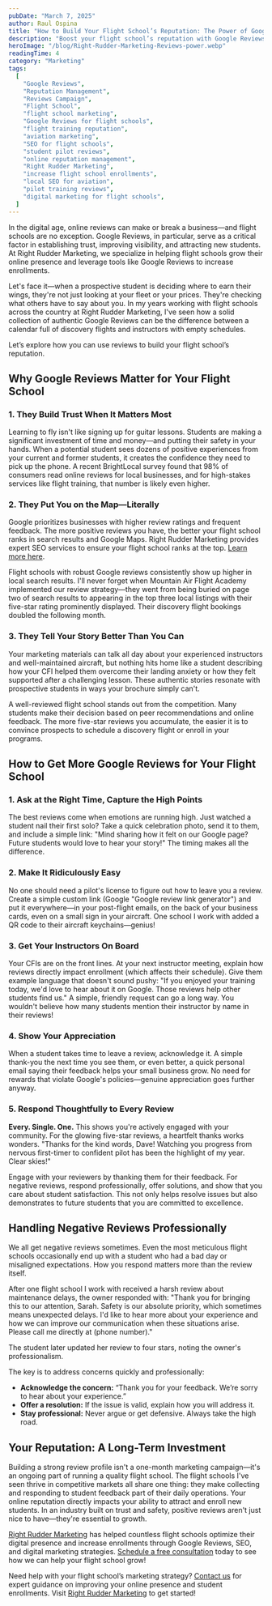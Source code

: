 ```yaml
---
pubDate: "March 7, 2025"
author: Raul Ospina
title: "How to Build Your Flight School’s Reputation: The Power of Google Reviews"
description: "Boost your flight school’s reputation with Google Reviews! Learn how to increase credibility, improve local SEO, and attract more students with expert tips from Right Rudder Marketing."
heroImage: "/blog/Right-Rudder-Marketing-Reviews-power.webp"
readingTime: 4
category: "Marketing"
tags:
  [
    "Google Reviews",
    "Reputation Management",
    "Reviews Campaign",
    "Flight School",
    "flight school marketing",
    "Google Reviews for flight schools",
    "flight training reputation",
    "aviation marketing",
    "SEO for flight schools",
    "student pilot reviews",
    "online reputation management",
    "Right Rudder Marketing",
    "increase flight school enrollments",
    "local SEO for aviation",
    "pilot training reviews",
    "digital marketing for flight schools",
  ]
---
```


In the digital age, online reviews can make or break a business—and flight schools are no exception. Google Reviews, in particular, serve as a critical factor in establishing trust, improving visibility, and attracting new students. At Right Rudder Marketing, we specialize in helping flight schools grow their online presence and leverage tools like Google Reviews to increase enrollments.

Let's face it—when a prospective student is deciding where to earn their wings, they're not just looking at your fleet or your prices. They're checking what others have to say about you. In my years working with flight schools across the country at Right Rudder Marketing, I've seen how a solid collection of authentic Google Reviews can be the difference between a calendar full of discovery flights and instructors with empty schedules.

Let’s explore how you can use reviews to build your flight school’s reputation.

## Why Google Reviews Matter for Your Flight School

### 1. They Build Trust When It Matters Most

Learning to fly isn't like signing up for guitar lessons. Students are making a significant investment of time and money—and putting their safety in your hands. When a potential student sees dozens of positive experiences from your current and former students, it creates the confidence they need to pick up the phone. A recent BrightLocal survey found that 98% of consumers read online reviews for local businesses, and for high-stakes services like flight training, that number is likely even higher.

### 2. They Put You on the Map—Literally

Google prioritizes businesses with higher review ratings and frequent feedback. The more positive reviews you have, the better your flight school ranks in search results and Google Maps. Right Rudder Marketing provides expert SEO services to ensure your flight school ranks at the top. [Learn more here](/flight-school-seo).

Flight schools with robust Google reviews consistently show up higher in local search results. I'll never forget when Mountain Air Flight Academy implemented our review strategy—they went from being buried on page two of search results to appearing in the top three local listings with their five-star rating prominently displayed. Their discovery flight bookings doubled the following month.

### 3. They Tell Your Story Better Than You Can

Your marketing materials can talk all day about your experienced instructors and well-maintained aircraft, but nothing hits home like a student describing how your CFI helped them overcome their landing anxiety or how they felt supported after a challenging lesson. These authentic stories resonate with prospective students in ways your brochure simply can't.

A well-reviewed flight school stands out from the competition. Many students make their decision based on peer recommendations and online feedback. The more five-star reviews you accumulate, the easier it is to convince prospects to schedule a discovery flight or enroll in your programs.

## How to Get More Google Reviews for Your Flight School

### 1. Ask at the Right Time, Capture the High Points

The best reviews come when emotions are running high. Just watched a student nail their first solo? Take a quick celebration photo, send it to them, and include a simple link: "Mind sharing how it felt on our Google page? Future students would love to hear your story!" The timing makes all the difference.

### 2. Make It Ridiculously Easy

No one should need a pilot's license to figure out how to leave you a review. Create a simple custom link (Google "Google review link generator") and put it everywhere—in your post-flight emails, on the back of your business cards, even on a small sign in your aircraft. One school I work with added a QR code to their aircraft keychains—genius!

### 3. Get Your Instructors On Board

Your CFIs are on the front lines. At your next instructor meeting, explain how reviews directly impact enrollment (which affects their schedule). Give them example language that doesn't sound pushy: "If you enjoyed your training today, we'd love to hear about it on Google. Those reviews help other students find us." A simple, friendly request can go a long way. You wouldn't believe how many students mention their instructor by name in their reviews!

### 4. Show Your Appreciation

When a student takes time to leave a review, acknowledge it. A simple thank-you the next time you see them, or even better, a quick personal email saying their feedback helps your small business grow. No need for rewards that violate Google's policies—genuine appreciation goes further anyway.

### 5. Respond Thoughtfully to Every Review

**Every. Single. One.** This shows you're actively engaged with your community. For the glowing five-star reviews, a heartfelt thanks works wonders. "Thanks for the kind words, Dave! Watching you progress from nervous first-timer to confident pilot has been the highlight of my year. Clear skies!"

Engage with your reviewers by thanking them for their feedback. For negative reviews, respond professionally, offer solutions, and show that you care about student satisfaction. This not only helps resolve issues but also demonstrates to future students that you are committed to excellence.

## Handling Negative Reviews Professionally

We all get negative reviews sometimes. Even the most meticulous flight schools occasionally end up with a student who had a bad day or misaligned expectations. How you respond matters more than the review itself.

After one flight school I work with received a harsh review about maintenance delays, the owner responded with: "Thank you for bringing this to our attention, Sarah. Safety is our absolute priority, which sometimes means unexpected delays. I'd like to hear more about your experience and how we can improve our communication when these situations arise. Please call me directly at (phone number)."

The student later updated her review to four stars, noting the owner's professionalism.

The key is to address concerns quickly and professionally:

- **Acknowledge the concern:** “Thank you for your feedback. We’re sorry to hear about your experience.”
- **Offer a resolution:** If the issue is valid, explain how you will address it.
- **Stay professional:** Never argue or get defensive. Always take the high road.

## Your Reputation: A Long-Term Investment

Building a strong review profile isn't a one-month marketing campaign—it's an ongoing part of running a quality flight school. The flight schools I've seen thrive in competitive markets all share one thing: they make collecting and responding to student feedback part of their daily operations.
Your online reputation directly impacts your ability to attract and enroll new students. In an industry built on trust and safety, positive reviews aren't just nice to have—they're essential to growth.

[Right Rudder Marketing](/) has helped countless flight schools optimize their digital presence and increase enrollments through Google Reviews, SEO, and digital marketing strategies. [Schedule a free consultation](/schedule-call) today to see how we can help your flight school grow!

Need help with your flight school’s marketing strategy? [Contact us](/contact) for expert guidance on improving your online presence and student enrollments. Visit [Right Rudder Marketing](/) to get started!
